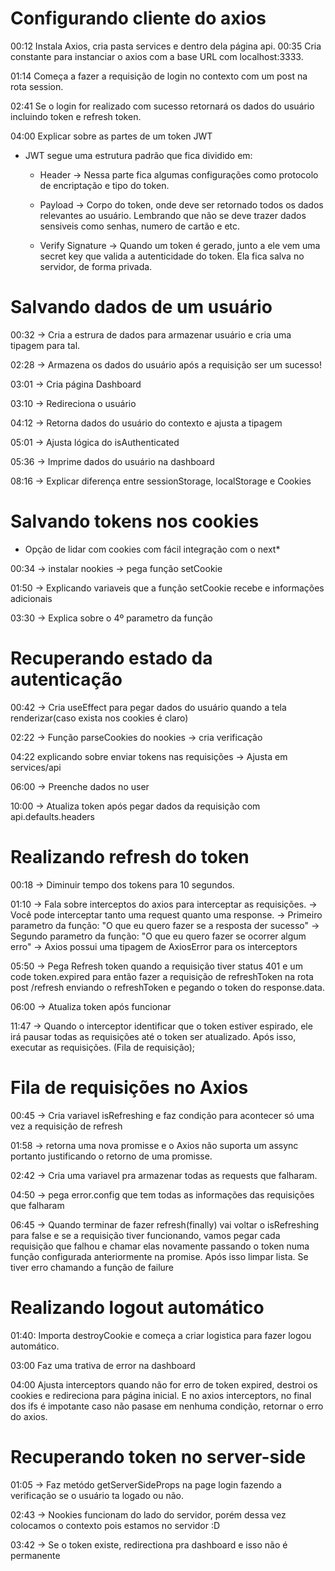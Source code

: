 # Configurando cliente do axios

00:12 Instala Axios, cria pasta services e dentro dela página api.
00:35 Cria constante para instanciar o axios com a base URL com localhost:3333.

01:14 Começa a fazer a requisição de login no contexto com um post na rota session.

02:41 Se o login for realizado com sucesso retornará os dados do usuário incluindo token e refresh token.

04:00 Explicar sobre as partes de um token JWT

- JWT segue uma estrutura padrão que fica dividido em:

  - Header -> Nessa parte fica algumas configurações como protocolo de encriptação e tipo do token.

  - Payload -> Corpo do token, onde deve ser retornado todos os dados relevantes ao usuário. Lembrando que não se deve trazer dados sensiveis como senhas, numero de cartão e etc.

  - Verify Signature -> Quando um token é gerado, junto a ele vem uma secret key que valida a autenticidade do token. Ela fica salva no servidor, de forma privada.

# Salvando dados de um usuário

00:32 -> Cria a estrura de dados para armazenar usuário e cria uma tipagem para tal.

02:28 -> Armazena os dados do usuário após a requisição ser um sucesso!

03:01 -> Cria página Dashboard

03:10 -> Redireciona o usuário

04:12 -> Retorna dados do usuário do contexto e ajusta a tipagem

05:01 -> Ajusta lógica do isAuthenticated

05:36 -> Imprime dados do usuário na dashboard

08:16 -> Explicar diferença entre sessionStorage, localStorage e Cookies

# Salvando tokens nos cookies

- Opção de lidar com cookies com fácil integração com o next\*

00:34 -> instalar nookies -> pega função setCookie

01:50 -> Explicando variaveis que a função setCookie recebe e informações adicionais

03:30 -> Explica sobre o 4º parametro da função

# Recuperando estado da autenticação

00:42 -> Cria useEffect para pegar dados do usuário quando a tela renderizar(caso exista nos cookies é claro)

02:22 -> Função parseCookies do nookies -> cria verificação

04:22 explicando sobre enviar tokens nas requisições -> Ajusta em services/api

06:00 -> Preenche dados no user

10:00 -> Atualiza token após pegar dados da requisição com api.defaults.headers

# Realizando refresh do token

00:18 -> Diminuir tempo dos tokens para 10 segundos.

01:10 -> Fala sobre interceptos do axios para interceptar as requisições.
-> Você pode interceptar tanto uma request quanto uma response.
-> Primeiro parametro da função: "O que eu quero fazer se a resposta der sucesso"
-> Segundo parametro da função: "O que eu quero fazer se ocorrer algum erro"
-> Axios possui uma tipagem de AxiosError para os interceptors

05:50 -> Pega Refresh token quando a requisição tiver status 401 e um code token.expired para então fazer a requisição de refreshToken na rota post /refresh enviando o refreshToken e pegando o token do response.data.

06:00 -> Atualiza token após funcionar

11:47 -> Quando o interceptor identificar que o token estiver espirado, ele irá pausar todas as requisições até o token ser atualizado. Após isso, executar as requisições. (Fila de requisição);

# Fila de requisições no Axios

00:45 -> Cria variavel isRefreshing e faz condição para acontecer só uma vez a requisição de refresh

01:58 -> retorna uma nova promisse e o Axios não suporta um assync portanto justificando o retorno de uma promisse.

02:42 -> Cria uma variavel pra armazenar todas as requests que falharam.

04:50 -> pega error.config que tem todas as informações das requisições que falharam

06:45 -> Quando terminar de fazer refresh(finally) vai voltar o isRefreshing para false e se a requisição tiver funcionando, vamos pegar cada requisição que falhou e chamar elas novamente passando o token numa função configurada anteriormente na promise.
Após isso limpar lista.
Se tiver erro chamando a função de failure

# Realizando logout automático

01:40: Importa destroyCookie e começa a criar logistica para fazer logou automático.

03:00 Faz uma trativa de error na dashboard

04:00 Ajusta interceptors quando não for erro de token expired, destroi os cookies e redireciona para página inicial. E no axios interceptors, no final dos ifs é impotante caso não pasase em nenhuma condição, retornar o erro do axios.

# Recuperando token no server-side

01:05 -> Faz metódo getServerSideProps na page login fazendo a verificação se o usuário ta logado ou não.

02:43 -> Nookies funcionam do lado do servidor, porém dessa vez colocamos o contexto pois estamos no servidor :D

03:42 -> Se o token existe, redirectiona pra dashboard e isso não é permanente
